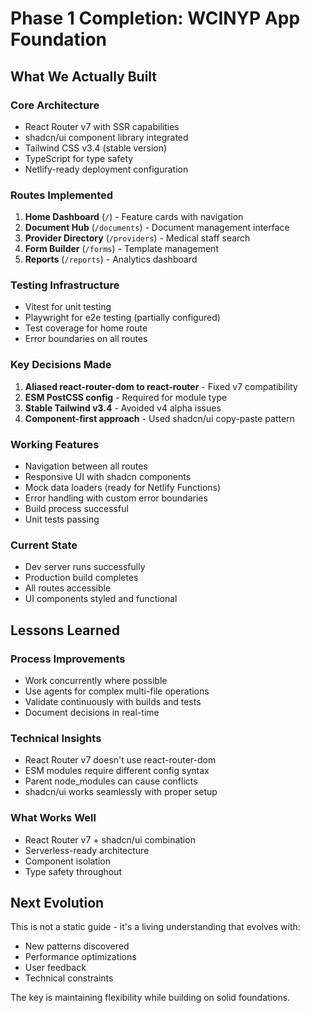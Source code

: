 # Phase 1 Completion: WCINYP App Foundation

## What We Actually Built

### Core Architecture
- React Router v7 with SSR capabilities
- shadcn/ui component library integrated
- Tailwind CSS v3.4 (stable version)
- TypeScript for type safety
- Netlify-ready deployment configuration

### Routes Implemented
1. **Home Dashboard** (`/`) - Feature cards with navigation
2. **Document Hub** (`/documents`) - Document management interface
3. **Provider Directory** (`/providers`) - Medical staff search
4. **Form Builder** (`/forms`) - Template management
5. **Reports** (`/reports`) - Analytics dashboard

### Testing Infrastructure
- Vitest for unit testing
- Playwright for e2e testing (partially configured)
- Test coverage for home route
- Error boundaries on all routes

### Key Decisions Made
1. **Aliased react-router-dom to react-router** - Fixed v7 compatibility
2. **ESM PostCSS config** - Required for module type
3. **Stable Tailwind v3.4** - Avoided v4 alpha issues
4. **Component-first approach** - Used shadcn/ui copy-paste pattern

### Working Features
- Navigation between all routes
- Responsive UI with shadcn components
- Mock data loaders (ready for Netlify Functions)
- Error handling with custom error boundaries
- Build process successful
- Unit tests passing

### Current State
- Dev server runs successfully
- Production build completes
- All routes accessible
- UI components styled and functional

## Lessons Learned

### Process Improvements
- Work concurrently where possible
- Use agents for complex multi-file operations
- Validate continuously with builds and tests
- Document decisions in real-time

### Technical Insights
- React Router v7 doesn't use react-router-dom
- ESM modules require different config syntax
- Parent node_modules can cause conflicts
- shadcn/ui works seamlessly with proper setup

### What Works Well
- React Router v7 + shadcn/ui combination
- Serverless-ready architecture
- Component isolation
- Type safety throughout

## Next Evolution

This is not a static guide - it's a living understanding that evolves with:
- New patterns discovered
- Performance optimizations
- User feedback
- Technical constraints

The key is maintaining flexibility while building on solid foundations.